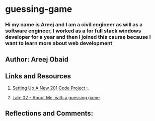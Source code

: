 # guessing-game

### Hi my name is Areej and I am a civil engineer as will as a software engineer, I worked as a for full stack windows developer for a year and then I  joined this caurse because I want to learn more about web development

## Author: Areej Obaid

## Links and Resources
1. [Setting Up A New 201 Code Project :](https://codefellows.github.io/code-201-guide/curriculum/class-02/project_setup).

2. [Lab: 02 - About Me, with a guessing game](https://canvas.instructure.com/courses/2471935/assignments/19163466).

## Reflections and Comments:
